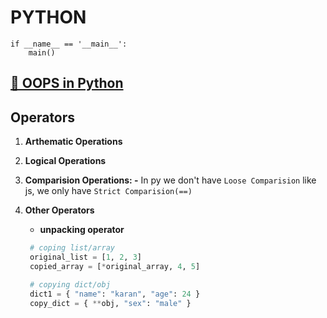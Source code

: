 # **PYTHON**

```PY
if __name__ == '__main__':
    main()
```

## **[🔗 OOPS in Python](./pylang/oopsinpy.md)**

## **Operators**

1. **Arthematic Operations**

2. **Logical Operations**

3. **Comparision Operations: -** In py we don't have `Loose Comparision` like js, we only have `Strict Comparision(==)`

4. **Other Operators**

   - **unpacking operator**

   ```py
    # coping list/array
    original_list = [1, 2, 3]
    copied_array = [*original_array, 4, 5]

    # copying dict/obj
    dict1 = { "name": "karan", "age": 24 }
    copy_dict = { **obj, "sex": "male" }
   ```
